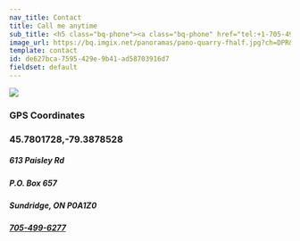 ```yaml
---
nav_title: Contact
title: Call me anytime
sub_title: <h5 class="bq-phone"><a class="bq-phone" href="tel:+1-705-499-6277">705-499-6277</a></h5><br>I'm here to answer any question you may have
image_url: https://bq.imgix.net/panoramas/pano-quarry-fhalf.jpg?ch=DPR&auto=compress,enhance,format&fit=crop&w=1350&h=650
template: contact
id: de627bca-7595-429e-9b41-ad58703916d7
fieldset: default
---
```


<img src="https://bq.imgix.net/misc/bq-map.jpg?border=8,000000&border-radius-inner=10,10,20,20&border-radius=10,10,10,10&ch=Width,DPR&auto=compress,enhance,format&fit=crop&w=700">
<h3>GPS Coordinates</h3>
<h3> 45.7801728,-79.3878528</h3>
<h5>613 Paisley Rd</h5>
<h5>P.O. Box 657</h5>
<h5>Sundridge, ON P0A1Z0</h5>
<h5 class="bq-phone"><a class="bq-phone" href="tel:+1-705-499-6277">705-499-6277</a></h5>
